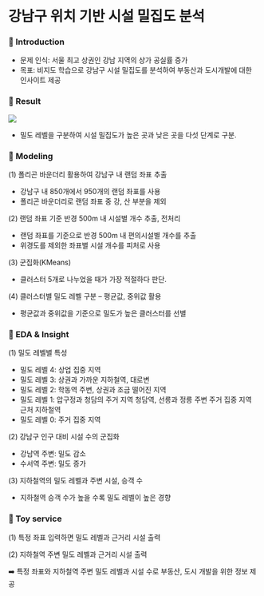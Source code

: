 # 강남구 위치 기반 시설 밀집도 분석

### 📖 Introduction

- 문제 인식: 서울 최고 상권인 강남 지역의 상가 공실률 증가
- 목표: 비지도 학습으로 강남구 시설 밀집도를 분석하여 부동산과 도시개발에 대한 인사이트 제공

### 📖 Result

![](https://velog.velcdn.com/images/hsty94/post/21240a99-a481-4f06-a92e-1fd4b42e7f38/image.png)

- 밀도 레벨을 구분하여 시설 밀집도가 높은 곳과 낮은 곳을 다섯 단계로 구분.

### 📖 Modeling

(1) 폴리곤 바운더리 활용하여 강남구 내 랜덤 좌표 추출

- 강남구 내 850개에서 950개의 랜덤 좌표를 사용
- 폴리곤 바운더리로 랜덤 좌표 중 강, 산 부분을 제외

(2) 랜덤 좌표 기준 반경 500m 내 시설별 개수 추출, 전처리

- 랜덤 좌표를 기준으로 반경 500m 내 편의시설별 개수를 추출
- 위경도를 제외한 좌표별 시설 개수를 피처로 사용

(3) 군집화(KMeans)

- 클러스터 5개로 나누었을 때가 가장 적절하다 판단.

(4) 클러스터별 밀도 레벨 구분 – 평균값, 중위값 활용

- 평균값과 중위값을 기준으로 밀도가 높은 클러스터를 선별


### 📖 EDA & Insight

(1) 밀도 레벨별 특성

- 밀도 레벨 4: 상업 집중 지역
- 밀도 레벨 3: 상권과 가까운 지하철역, 대로변
- 밀도 레벨 2: 학동역 주변, 상권과 조금 떨어진 지역
- 밀도 레벨 1: 압구정과 청담의 주거 지역
	     청담역, 선릉과 정릉 주변
	     주거 집중 지역 근처 지하철역   
- 밀도 레벨 0: 주거 집중 지역

(2) 강남구 인구 대비 시설 수의 군집화

- 강남역 주변: 밀도 감소
- 수서역 주변: 밀도 증가

(3)  지하철역의 밀도 레벨과 주변 시설, 승객 수

- 지하철역 승객 수가 높을 수록 밀도 레벨이 높은 경향

### 📖 Toy service

(1) 특정 좌표 입력하면 밀도 레벨과 근거리 시설 출력

(2) 지하철역 주변 밀도 레벨과 근거리 시설 출력

➡️ 특정 좌표와 지하철역 주변 밀도 레벨과 시설 수로 부동산, 도시 개발을 위한 정보 제공
